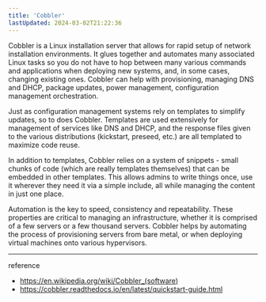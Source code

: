 ```yaml
---
title: 'Cobbler'
lastUpdated: 2024-03-02T21:22:36
---
```


Cobbler is a Linux installation server that allows for rapid setup of network installation environments. It glues together and automates many associated Linux tasks so you do not have to hop between many various commands and applications when deploying new systems, and, in some cases, changing existing ones. Cobbler can help with provisioning, managing DNS and DHCP, package updates, power management, configuration management orchestration.

Just as configuration management systems rely on templates to simplify updates, so to does Cobbler. Templates are used extensively for management of services like DNS and DHCP, and the response files given to the various distributions (kickstart, preseed, etc.) are all templated to maximize code reuse.

In addition to templates, Cobbler relies on a system of snippets - small chunks of code (which are really templates themselves) that can be embedded in other templates. This allows admins to write things once, use it wherever they need it via a simple include, all while managing the content in just one place.

Automation is the key to speed, consistency and repeatability. These properties are critical to managing an infrastructure, whether it is comprised of a few servers or a few thousand servers. Cobbler helps by automating the process of provisioning servers from bare metal, or when deploying virtual machines onto various hypervisors.

---
reference
- https://en.wikipedia.org/wiki/Cobbler_(software)
- https://cobbler.readthedocs.io/en/latest/quickstart-guide.html